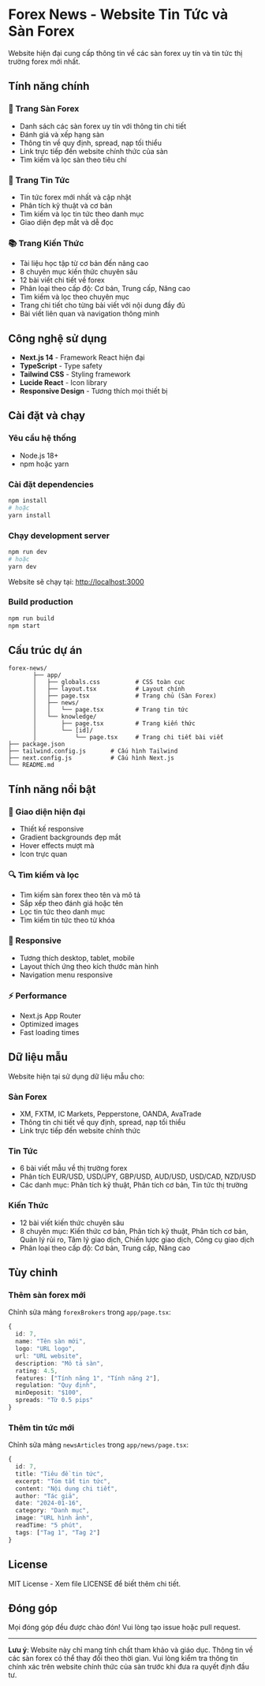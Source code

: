 # Forex News - Website Tin Tức và Sàn Forex

Website hiện đại cung cấp thông tin về các sàn forex uy tín và tin tức thị trường forex mới nhất.

## Tính năng chính

### 🏦 Trang Sàn Forex
- Danh sách các sàn forex uy tín với thông tin chi tiết
- Đánh giá và xếp hạng sàn
- Thông tin về quy định, spread, nạp tối thiểu
- Link trực tiếp đến website chính thức của sàn
- Tìm kiếm và lọc sàn theo tiêu chí

### 📰 Trang Tin Tức
- Tin tức forex mới nhất và cập nhật
- Phân tích kỹ thuật và cơ bản
- Tìm kiếm và lọc tin tức theo danh mục
- Giao diện đẹp mắt và dễ đọc

### 📚 Trang Kiến Thức
- Tài liệu học tập từ cơ bản đến nâng cao
- 8 chuyên mục kiến thức chuyên sâu
- 12 bài viết chi tiết về forex
- Phân loại theo cấp độ: Cơ bản, Trung cấp, Nâng cao
- Tìm kiếm và lọc theo chuyên mục
- Trang chi tiết cho từng bài viết với nội dung đầy đủ
- Bài viết liên quan và navigation thông minh

## Công nghệ sử dụng

- **Next.js 14** - Framework React hiện đại
- **TypeScript** - Type safety
- **Tailwind CSS** - Styling framework
- **Lucide React** - Icon library
- **Responsive Design** - Tương thích mọi thiết bị

## Cài đặt và chạy

### Yêu cầu hệ thống
- Node.js 18+ 
- npm hoặc yarn

### Cài đặt dependencies
```bash
npm install
# hoặc
yarn install
```

### Chạy development server
```bash
npm run dev
# hoặc
yarn dev
```

Website sẽ chạy tại: [http://localhost:3000](http://localhost:3000)

### Build production
```bash
npm run build
npm start
```

## Cấu trúc dự án

```
forex-news/
       ├── app/
       │   ├── globals.css          # CSS toàn cục
       │   ├── layout.tsx           # Layout chính
       │   ├── page.tsx             # Trang chủ (Sàn Forex)
       │   ├── news/
       │   │   └── page.tsx         # Trang tin tức
       │   └── knowledge/
       │       ├── page.tsx         # Trang kiến thức
       │       └── [id]/
       │           └── page.tsx     # Trang chi tiết bài viết
├── package.json
├── tailwind.config.js       # Cấu hình Tailwind
├── next.config.js           # Cấu hình Next.js
└── README.md
```

## Tính năng nổi bật

### 🎨 Giao diện hiện đại
- Thiết kế responsive
- Gradient backgrounds đẹp mắt
- Hover effects mượt mà
- Icon trực quan

### 🔍 Tìm kiếm và lọc
- Tìm kiếm sàn forex theo tên và mô tả
- Sắp xếp theo đánh giá hoặc tên
- Lọc tin tức theo danh mục
- Tìm kiếm tin tức theo từ khóa

### 📱 Responsive
- Tương thích desktop, tablet, mobile
- Layout thích ứng theo kích thước màn hình
- Navigation menu responsive

### ⚡ Performance
- Next.js App Router
- Optimized images
- Fast loading times

## Dữ liệu mẫu

Website hiện tại sử dụng dữ liệu mẫu cho:

### Sàn Forex
- XM, FXTM, IC Markets, Pepperstone, OANDA, AvaTrade
- Thông tin chi tiết về quy định, spread, nạp tối thiểu
- Link trực tiếp đến website chính thức

### Tin Tức
- 6 bài viết mẫu về thị trường forex
- Phân tích EUR/USD, USD/JPY, GBP/USD, AUD/USD, USD/CAD, NZD/USD
- Các danh mục: Phân tích kỹ thuật, Phân tích cơ bản, Tin tức thị trường

### Kiến Thức
- 12 bài viết kiến thức chuyên sâu
- 8 chuyên mục: Kiến thức cơ bản, Phân tích kỹ thuật, Phân tích cơ bản, Quản lý rủi ro, Tâm lý giao dịch, Chiến lược giao dịch, Công cụ giao dịch
- Phân loại theo cấp độ: Cơ bản, Trung cấp, Nâng cao

## Tùy chỉnh

### Thêm sàn forex mới
Chỉnh sửa mảng `forexBrokers` trong `app/page.tsx`:

```typescript
{
  id: 7,
  name: "Tên sàn mới",
  logo: "URL logo",
  url: "URL website",
  description: "Mô tả sàn",
  rating: 4.5,
  features: ["Tính năng 1", "Tính năng 2"],
  regulation: "Quy định",
  minDeposit: "$100",
  spreads: "Từ 0.5 pips"
}
```

### Thêm tin tức mới
Chỉnh sửa mảng `newsArticles` trong `app/news/page.tsx`:

```typescript
{
  id: 7,
  title: "Tiêu đề tin tức",
  excerpt: "Tóm tắt tin tức",
  content: "Nội dung chi tiết",
  author: "Tác giả",
  date: "2024-01-16",
  category: "Danh mục",
  image: "URL hình ảnh",
  readTime: "5 phút",
  tags: ["Tag 1", "Tag 2"]
}
```

## License

MIT License - Xem file LICENSE để biết thêm chi tiết.

## Đóng góp

Mọi đóng góp đều được chào đón! Vui lòng tạo issue hoặc pull request.

---

**Lưu ý**: Website này chỉ mang tính chất tham khảo và giáo dục. Thông tin về các sàn forex có thể thay đổi theo thời gian. Vui lòng kiểm tra thông tin chính xác trên website chính thức của sàn trước khi đưa ra quyết định đầu tư. 